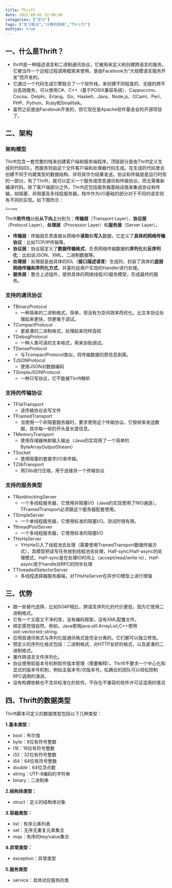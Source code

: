 ```yaml
---
title: Thrift
date: 2022-09-01 12:00:00
categories: ["学习"]
tags: ["复习笔记","计算机网络","Thrift"]
mathjax: true
---
```


## 一、什么是Thrift？

- thrift是一种描述语言和二进制通讯协议，它被用来定义和创建跨语言的服务。它被当作一个远程过程调用框架来使用，是由Facebook为“大规模语言服务开发”而开发的。
- 它通过一个代码生成引擎联合了一个软件栈，来创建不同程度的、无缝的跨平台高效服务，可以使用C#、C++（基于POSIX兼容系统）、Cappuccino、Cocoa、Delphi、Erlang、Go、Haskell、Java、Node.js、OCaml、Perl、PHP、Python、Ruby和Smalltalk。
- 虽然之前是由Facebook开发的，但它现在是Apache软件基金会的开源项目了。

<!--more-->

## 二、架构

### 架构模型

Thrift包含一套完整的栈来创建客户端和服务端程序。顶层部分是由Thrift定义生成的代码IDL。而服务则由这个文件客户端和处理器代码生成。在生成的代码里会创建不同于内建类型的数据结构、并将其作为结果发送。协议和传输层是运行时库的一部分。有了Thrift，就可以定义一个服务或改变通讯和传输协议，而无需重新编译代码。除了客户端部分之外，Thrift还包括服务器基础设施来集成协议和传输，如阻塞、非阻塞及多线程服务器。栈中作为I/O基础的部分对于不同的语言则有不同的实现。如下图所示：

<img src="https://img-blog.csdn.net/2018081919583516?watermark/2/text/aHR0cHM6Ly9ibG9nLmNzZG4ubmV0L3prcF9qYXZh/font/5a6L5L2T/fontsize/400/fill/I0JBQkFCMA==/dissolve/70" alt="thrift架构" style="zoom:50%;" />

Thrift**软件栈**分层**从下向上**分别为：**传输层**（Transport Layer）、**协议层**（Protocol Layer）、**处理层**（Processor Layer）和**服务层**（Server Layer）。

- **传输层**：传输层负责直接从网络中**读取**和**写入**数据，它定义了**具体的网络传输协议**：比如TCP/IP传输等。
- **协议层**：协议层定义了**数据传输格式**，负责网络传输数据的**序列化**和**反序列化**：比如说JSON、XML、二进制数据等。
- **处理层**：处理层是由具体的IDL（**接口描述语言**）生成的，封装了具体的**底层网络传输和序列化方式**，并委托给用户实现的Handler进行处理。
- **服务层**：整合上述组件，提供具体的网络线程/IO服务模型，形成最终的服务。

### 支持的通讯协议

- TBinaryProtocol
  - 一种简单的二进制格式，简单，但没有为空间效率而优化。比文本协议处理起来更快，但更难于调试。
- TCompactProtocol
  - 更紧凑的二进制格式，处理起来同样高校
- TDebugProtocol
  - 一种人类可读的文本格式，用来协助调试。
- TDenseProtocol
  - 与TcompactProtocol类似，将传输数据的原信息剥离。
- TJSONProtocol
  - 使用JSON对数据编码
- TSimpleJSONProtocol
  - 一种只写协议，它不能被Thrift解析

### 支持的传输协议

- TFileTransport
  - 该传输协议会写文件
- TFramedTransport
  - 当使用一个非阻塞服务器时，要求使用这个传输协议。它按帧来发送数据，其中每一帧的开头是长度信息。
- TMemoryTransport
  - 使用存储器映射输入输出（Java的实现用了一个简单的ByteArrayOutputStream）
- TSocket
  - 使用阻塞的套接字I/O来传输。
- TZlibTransport
  - 用Zlib进行压缩，用于连接另一个传输协议

### 支持的服务类型

- TNonblockingServer
  - 一个多线程服务器，它使用非阻塞I/O（Java的实现使用了NIO通道）。TFramedTransport必须跟这个服务器配套使用。
- TSimpleServer
  - 一个单线程服务器，它使用标准的阻塞I/O。测试时很有用。
- TthreadPoolServer
  - 一个多线程服务器，它使用标准的阻塞I/O
- THsHaServer
  - YHsHa引入了线程池去处理（需要使用TramedTransport数据传输方式），其模型把读写任务放到线程池去处理，Half-sync/Half-async的处理模式，Half-sync是在处理IO时间上（accept/read/write io），Half-async用于handle对RPC的同步处理
- TThreadedSelectorServer
  - 多线程选择器服务器端，对THsHaServer在异步IO模型上进行增强

## 三、优势

- 跟一些替代选择，比如SOAP相比，跨语言序列化的代价更低，因为它使用二进制格式。
- 它有一个又瘦又干净的库，没有编码框架，没有XML配置文件。
- 绑定感觉很自然。例如，Java使用java.util.ArrayList;C++使用std::vectorstd::string.
- 应用层通讯格式与序列化层通讯格式是完全分离的。它们都可以独立修改。
- 预定义的序列化格式包括：二进制格式、对HTTP友好的格式，以及紧凑的二进制格式。
- 兼作跨语言文件序列化。
- 协议使用软版本号机制软件版本管理（需要解释）。Thrift不要求一个中心化和显式的版本号机制，例如主版本号/次版本号。松耦合的团队可以轻松控制RPC调用的演进。
- 没有构建依赖也不含非标准化的软件。不存在不兼容的软件许可证混用的情况

## 四、Thrift的数据类型

Thrift脚本可定义的数据类型包括以下几种类型：

**1.基本类型：**

- bool：布尔值
- byte：8位有符号整数
- i16：16位有符号整数
- i32：32位有符号整数
- i64：64位有符号整数
- double：64位浮点数
- string：UTF-8编码的字符串
- binary：二进制串

**2.结构体类型：**

- struct：定义的结构体对象

**3.容器类型：**

- list：有序元素列表
- set：无序无重复元素集合
- map：有序的key/value集合

**4.异常类型：**

- exception：异常类型

**5.服务类型**

- service：具体对应服务的类